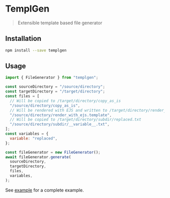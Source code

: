 # TemplGen

> Extensible template based file generator

## Installation

```bash
npm install --save templgen
```

## Usage

```javascript
import { FileGenerator } from "templgen";

const sourceDirectory = "/source/directory";
const targetDirectory = "/target/directory";
const files = [
  // Will be copied to /target/directory/copy_as_is
  "/source/directory/copy_as_is",
  // Will be rendered with EJS and written to /target/directory/render_with_ejs
  "/source/directory/render_with_ejs.template",
  // Will be copied to /target/directory/subdir/replaced.txt
  "/source/directory/subdir/__variable__.txt",
];
const variables = {
  variable: "replaced",
};

const fileGenerator = new FileGenerator();
await fileGenerator.generate(
  sourceDirectory,
  targetDirectory,
  files,
  variables,
);
```

See [example](./example) for a complete example.
